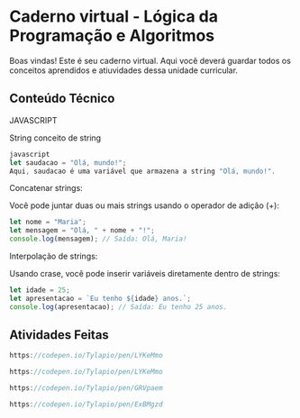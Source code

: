 # Caderno virtual - Lógica da Programação e Algoritmos
Boas vindas! Este é seu caderno virtual. Aqui você deverá guardar todos os conceitos aprendidos e atiuvidades dessa unidade curricular. 


## Conteúdo Técnico

JAVASCRIPT

String
conceito de string

```js
javascript
let saudacao = "Olá, mundo!";
Aqui, saudacao é uma variável que armazena a string "Olá, mundo!".
````
Concatenar strings:

Você pode juntar duas ou mais strings usando o operador de adição (+):

```js
let nome = "Maria";
let mensagem = "Olá, " + nome + "!";
console.log(mensagem); // Saída: Olá, Maria!
```
Interpolação de strings:

Usando crase, você pode inserir variáveis diretamente dentro de strings:
```js
let idade = 25;
let apresentacao = `Eu tenho ${idade} anos.`;
console.log(apresentacao); // Saída: Eu tenho 25 anos.
```

## Atividades Feitas
```js
https://codepen.io/Tylapio/pen/LYKeMmo
```
```js
https://codepen.io/Tylapio/pen/LYKeMmo
```
```js
https://codepen.io/Tylapio/pen/GRVpaem
```
```js 
https://codepen.io/Tylapio/pen/ExBMgzd
```



